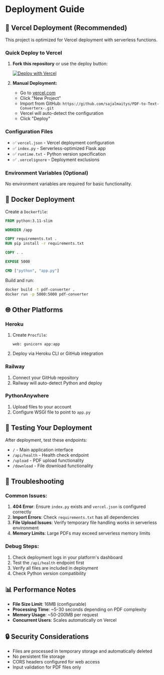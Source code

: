 # Deployment Guide

## 🚀 Vercel Deployment (Recommended)

This project is optimized for Vercel deployment with serverless functions.

### Quick Deploy to Vercel

1. **Fork this repository** or use the deploy button:
   
   [![Deploy with Vercel](https://vercel.com/button)](https://vercel.com/new/clone?repository-url=https://github.com/sajalmaitys/PDF-to-Text-Converterx-)

2. **Manual Deployment:**
   - Go to [vercel.com](https://vercel.com)
   - Click "New Project"
   - Import from GitHub: `https://github.com/sajalmaitys/PDF-to-Text-Converterx-.git`
   - Vercel will auto-detect the configuration
   - Click "Deploy"

### Configuration Files

- ✅ `vercel.json` - Vercel deployment configuration
- ✅ `index.py` - Serverless-optimized Flask app
- ✅ `runtime.txt` - Python version specification
- ✅ `.vercelignore` - Deployment exclusions

### Environment Variables (Optional)

No environment variables are required for basic functionality.

## 🐳 Docker Deployment

Create a `Dockerfile`:

```dockerfile
FROM python:3.11-slim

WORKDIR /app

COPY requirements.txt .
RUN pip install -r requirements.txt

COPY . .

EXPOSE 5000

CMD ["python", "app.py"]
```

Build and run:
```bash
docker build -t pdf-converter .
docker run -p 5000:5000 pdf-converter
```

## 🌐 Other Platforms

### Heroku
1. Create `Procfile`:
   ```
   web: gunicorn app:app
   ```
2. Deploy via Heroku CLI or GitHub integration

### Railway
1. Connect your GitHub repository
2. Railway will auto-detect Python and deploy

### PythonAnywhere
1. Upload files to your account
2. Configure WSGI file to point to `app.py`

## 🧪 Testing Your Deployment

After deployment, test these endpoints:
- `/` - Main application interface
- `/api/health` - Health check endpoint
- `/upload` - PDF upload functionality
- `/download` - File download functionality

## 🔧 Troubleshooting

### Common Issues:

1. **404 Error**: Ensure `index.py` exists and `vercel.json` is configured correctly
2. **Import Errors**: Check `requirements.txt` has all dependencies
3. **File Upload Issues**: Verify temporary file handling works in serverless environment
4. **Memory Limits**: Large PDFs may exceed serverless memory limits

### Debug Steps:

1. Check deployment logs in your platform's dashboard
2. Test the `/api/health` endpoint first
3. Verify all files are included in deployment
4. Check Python version compatibility

## 📊 Performance Notes

- **File Size Limit**: 16MB (configurable)
- **Processing Time**: ~5-30 seconds depending on PDF complexity
- **Memory Usage**: ~50-200MB per request
- **Concurrent Users**: Scales automatically on Vercel

## 🔒 Security Considerations

- Files are processed in temporary storage and automatically deleted
- No persistent file storage
- CORS headers configured for web access
- Input validation for PDF files only